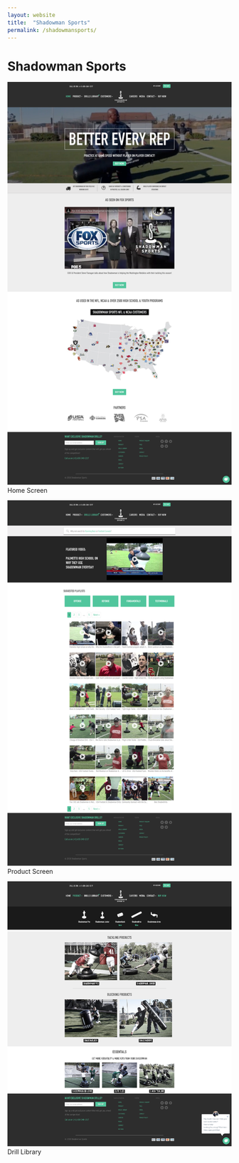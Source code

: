 ```yaml
---
layout: website
title:  "Shadowman Sports"
permalink: /shadowmansports/
---
```


# Shadowman Sports

![Home Screen](/img/shadowman/page-one.png)
Home Screen

![Product Screen](/img/shadowman/page-three.png)
Product Screen

![Drill Library](/img/shadowman/page-four.png)
Drill Library
